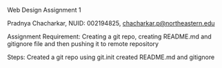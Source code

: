 Web Design Assignment 1

Pradnya Chacharkar, NUID: 002194825, chacharkar.p@northeastern.edu


Assignment Requirement: Creating a git repo, creating README.md and gitignore file and then pushing it to remote repository

Steps:
Created a git repo using git.init
created README.md and gitignore

